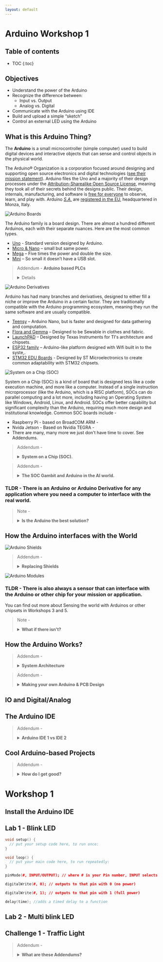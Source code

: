```yaml
---
layout: default
---
```


# Arduino Workshop 1

## Table of contents
* TOC
{:toc}

## Objectives
 * Understand the power of the Arduino
 *  Recognize the difference between:
    *  Input vs. Output
    *  Analog vs. Digital
 * Communicate with the Arduino using IDE
 * Build and upload a simple “sketch”
 * Control an external LED using the Arduino 


## What is this Arduino Thing?

 The **Arduino** is a small microcontroller (simple computer) used to build digital devices and interactive objects that can sense and control objects in the physical world.

 The Arduino® Organization is a corporation focused around designing and supporting open source electronics and digital technologies ([see their mission statement](https://www.arduino.cc/en/about)). Arduino files the Uno and a majority of their design processes under the [Attribution-Sharealike Open Source License](https://creativecommons.org/licenses/by-sa/3.0/legalcode), meaning they took all of their secrets behind the designs public. Their design, internals, manufacturing, and software is [free for everyone](https://support.arduino.cc/hc/en-us/articles/4415094490770-Licensing-for-products-based-on-Arduino) to observe, learn, and play with. Arduino [*S.A.*](https://en.wikipedia.org/wiki/S.A._(corporation)) are [registered in the EU](https://store.arduino.cc/pages/transparency), headquartered in Monza, Italy.

![Arduino Boards]()

  The Arduino family is a board design. There are almost a hundred different Arduinos, each with their separate nuances. Here are the most common types. 

  * [Uno]() - Standard version designed by Arduino.
  * [Micro & Nano]() – small but same power.
  * [Mega]() – Five times the power and double the size.
  * [Mini]() – So small it doesn’t have a USB slot.

> Addendum - **Arduino based PLCs** <details>
Arduino has now added their own line of industrial grade controllers, notably the [Opta](https://store.arduino.cc/collections/pro-family) Micro-Programmable Logic Controllers (PLCs). PLCs are commonly used industry tools known for their reliability and fault tolerance, and make up everything from street light controls, to oil and gas control plants, and even space systems like rocket engine controllers. There are institutional educational resources on learning more about PLCs. </details>

![Arduino Derivatives]()

  Arduino has had many branches and derivatives, designed to either fill a niche or improve the Arduino in a certain factor. They are traditionally compatible with the Arduino programming ecosystem, meaning they run the same software and are usually compatible.

  * [Teensy]() – Arduino Nano, but is faster and designed for data gathering and computation.
  * [Flora and Gemma]() – Designed to be Sewable in clothes and fabric.
  * [LaunchPAD]() – Designed by Texas Instruments for TI's architecture and chipsets.
  * [ESP32 family]() – Arduino-like platform designed with Wifi built in to the syste,.
  * [STM32 EDU Boards]() - Designed by ST Microelectronics to create common adaptability with STM32 chipsets.

![System on a Chip (SOC)]()

 System on a Chip (SOC) is a kind of board that is designed less like a code execution machine, and more like a computer. Instead of a single instruction microprocessor (like the Arduino, which is a RISC platform), SOCs can do parallel computing and a lot more, including having an Operating System like Windows, Android, Linux, and Android. SOCs offer better capability but significant complexity than the Arduino, requiring much more design and institutional knowledge. Common SOC boards include - 

 * Raspberry Pi - based on BroadCOM ARM - 
 * Nvida Jetson - Based on Nvidia TEGRA - 
 * There are many, many more we just don't have time to cover. See Addendums.



> Addendum - <details closed> <summary> **System on a Chip (SOC).**  </summary>
 >
 > This section will cover some basics about SOCs, and the attached Powerpoint will include a little more, but SOCs are evolving so quickly in terms of capability and power that the best way to learn about them is through a univeristy or through experience. We cover the Raspberry Pi, a common SOC board in a different presentation, but that's about all I was reasonablly funded to cover. There are institutional educational resources on learning more about SOCs. </details>


> Addendum - <details closed> <summary> **The SOC Gambit and Arduino in the AI world.** </summary>
 > 
 > In the last 10+ years, the rise SOCs have changed the nature of embedded electronics. SOCs of 5 years ago are the core of your cell phone's hardware, and today SOCs can run Artifical Intelligence, Machine Vision, and Edge Computing so much better than Arduinos and Arduino derivatives can. Many of you have probably heard of ARM® because of Apple INC's investment in the ARM M1®, but you may also remember Qualcomm®'s Snapdragon® which powered recent iPhones and Android Devices. FPGA boards, which I lumped under SOCs for the sake of introducing them, are also becoming more prevelant for their ability to rapidly compute machine learning and AI tasks. There are international debates across the US, Europe, and Asia discussing whether the future of education in microprocessors should start with a SOC/ARM architecture, FPGA architecture, or a Single-Instruction/Arduino like comptuer design. There are institutional educational resources on learning more about this debate. </details>

### TLDR - There is an Arduino or Arduino Derivative for any application where you need a computer to interface with the real world.

> Note - <details closed> <summary> **Is the Arduino the best solution?** </summary>
 >
 > AAAAAAAAAAAAAA</details>

## How the Arduino interfaces with the World

![Arduino Shields]()

> Addendum - <details closed> <summary> **Replacing Shields** </summary>
 > 
 >In modern microprocessor engineering, Modules are the way things are done now period. This is because the amount of microprocessors, SOCs, and other things have become too prevalent. There are too many to make Arduino only shields, and the Arduino comes in too many sizes. If you are a company making a sensor, it is easier for you to make a module that people can try to learn how to connect to their design, rather than make a custom Arduino-based Shield or board. From 2018 to present, the number of modules available have increased nearly 10 fold, while the number of Uno-based shields has not changed. There are institutional educational resources on learning more.</details>

![Arduino Modules]()

### TLDR - There is also always a sensor that can interface with the Arduino or other chip for your mission or application.
You can find out more about Sensing the world with Arduinos or other chipsets in Workshops 3 and 5.

> Note - <details closed> <summary> **What if there isn't?** </summary>
 >
 > This rarely happens, most recently with Pulse Sensors. The ability to measure your pulse in real time became the subject of multiple research papers and documents, but eventually the first companies who developed those sensors for the commercial market are making millions in sales from selling embeded EKGs and ECGs to Apple, Samsung, Fitbit, and other smart watch manufacturers. TLDR: If you find a sensor application that doesn't have a module yet, make one and sell it at $200/unit, I expect royalties lmfao. </details>

## How the Arduino Works?

> Addendum - <details closed> <summary> **System Architecture** </summary>
>
> There are institutional educational resources on learning more.</details>


> Addendum - <details closed> <summary> **Making your own Arduino & PCB Design** </summary>
>
> 
> There are institutional educational resources on learning more.</details>

## IO and Digital/Analog

## The Arduino IDE

> Addendum - <details closed> <summary> **Arduino IDE 1 vs IDE 2** </summary>
>
> 
> There are institutional educational resources on learning more.</details>

## Cool Arduino-based Projects

> Addendum - <details closed> <summary> **How do I get good?** </summary>
>
> 
> There are institutional educational resources on learning more.</details>

# Workshop 1

## Install the Arduino IDE

## Lab 1 - Blink LED

```c++
void setup() {
  // put your setup code here, to run once:
}
```

```c++
void loop() {
  // put your main code here, to run repeatedly:
}
```

```c++
pinMode(#, INPUT/OUTPUT); // where # is your Pin number, INPUT selects it to READ data, while OUTPUT sets it to write.
```

```c++
digitalWrite(#, 0); // outputs to that pin with 0 (no power)

digitalWrite(#, 1); // outputs to that pin with 1 (full power)
```

```c++
delay(time); //adds a timed delay to a function
```
## Lab 2 - Multi blink LED

## Challenge 1 - Traffic Light


> Addendum - <details closed> <summary> **What are these Addendums?** </summary>
> Addendums are used in these tutorials as Find Out More links for Engineers and engineering enthusiasts. Addendums were added in 2023 by request of professors to reference and introduce a university engineering course and the importance of that course from these fundemental basics. Due to conflict with the University, the course numbers and other referencing information have been scrubbed, but the information is still highly relevant to the topic and are left there for those who are curious on a subject. Basically, if you see an addendum, there's a university course that can cover this better than this tutorial. If you see an addendum and wish to learn more, seek a qualified university engineering or CS department. </details>
